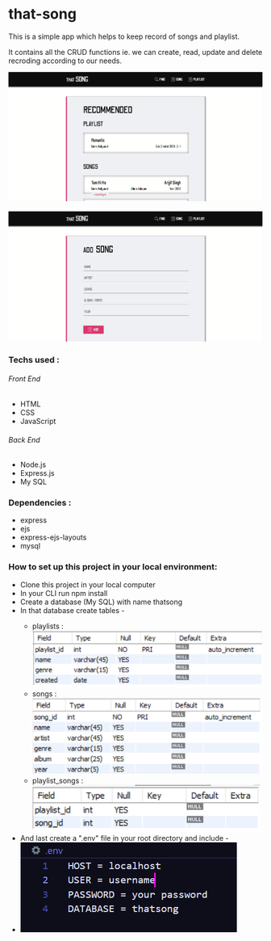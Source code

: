 # that-song



<p>This is a simple app which helps to keep record of songs and playlist.</p>
<p>It contains all the CRUD functions ie. we can create, read, update and delete recroding according to our needs.</p>


<p>
    <img src="./sample1.png" alt="Sample 1">
    <br><br>
    <img src="./sample2.png" alt="Sample 2">
</p>


<h3>Techs used :</h3>

<h6>Front End</h6>
<ul> 
    <li>HTML</li>
    <li>CSS</li>
    <li>JavaScript</li>
</ul>
<h6>Back End</h6>
<ul>
    <li>Node.js</li>
    <li>Express.js</li>
    <li>My SQL</li>
</ul>

<h3>Dependencies :</h3>
<ul>
  <li>express</li>
  <li>ejs</li>
  <li>express-ejs-layouts</li>
  <li>mysql</li>
</ul>



<h3>How to set up this project in your local environment: </h3>
<ul>
    <li>Clone this project in your local computer</li>
    <li>In your CLI run npm install</li>
    <li>Create a database (My SQL) with name thatsong</li>
    <li>In that database create tables - </li>
    <ul>
        <li>playlists : <img src="playlists.png"></li>
        <li>songs : <img src="songs.png"></li>
        <li>playlist_songs : <img src="playlist_songs.png"></li>
    </ul>
    <li>And last create a ".env" file in your root directory and include - </li>
    <li><img src="env.png"></li>
</ul>